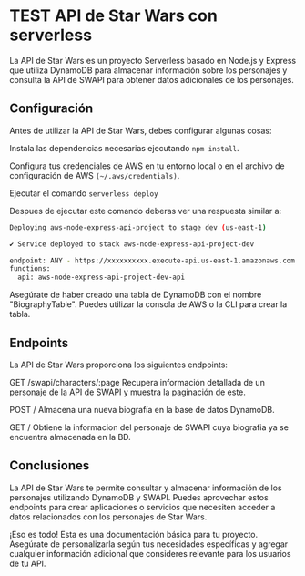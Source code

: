 # TEST API de Star Wars con serverless
La API de Star Wars es un proyecto Serverless basado en Node.js y Express que utiliza DynamoDB para almacenar información sobre los personajes y consulta la API de SWAPI para obtener datos adicionales de los personajes.

## Configuración
Antes de utilizar la API de Star Wars, debes configurar algunas cosas:

Instala las dependencias necesarias ejecutando `npm install`.

Configura tus credenciales de AWS en tu entorno local o en el archivo de configuración de AWS `(~/.aws/credentials)`.

Ejecutar el comando `serverless deploy`

Despues de ejecutar este comando deberas ver una respuesta similar a:

```bash
Deploying aws-node-express-api-project to stage dev (us-east-1)

✔ Service deployed to stack aws-node-express-api-project-dev

endpoint: ANY - https://xxxxxxxxxx.execute-api.us-east-1.amazonaws.com
functions:
  api: aws-node-express-api-project-dev-api 
```

Asegúrate de haber creado una tabla de DynamoDB con el nombre "BiographyTable". Puedes utilizar la consola de AWS o la CLI para crear la tabla.

## Endpoints
La API de Star Wars proporciona los siguientes endpoints:

GET /swapi/characters/:page
Recupera información detallada de un personaje de la API de SWAPI y muestra la paginación de este.

POST /
Almacena una nueva biografía en la base de datos DynamoDB.

GET / 
Obtiene la informacion del personaje de SWAPI cuya biografia ya se encuentra almacenada en la BD.



## Conclusiones
La API de Star Wars te permite consultar y almacenar información de los personajes utilizando DynamoDB y SWAPI. Puedes aprovechar estos endpoints para crear aplicaciones o servicios que necesiten acceder a datos relacionados con los personajes de Star Wars.

¡Eso es todo! Esta es una documentación básica para tu proyecto. Asegúrate de personalizarla según tus necesidades específicas y agregar cualquier información adicional que consideres relevante para los usuarios de tu API.
